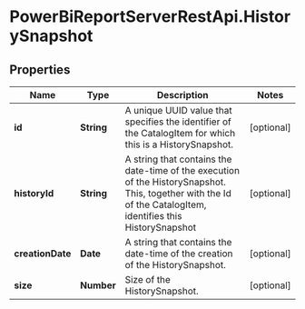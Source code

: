 # PowerBiReportServerRestApi.HistorySnapshot

## Properties
Name | Type | Description | Notes
------------ | ------------- | ------------- | -------------
**id** | **String** | A unique UUID value that specifies the identifier of the CatalogItem for which this is a HistorySnapshot. | [optional] 
**historyId** | **String** | A string that contains the date-time of the execution of the HistorySnapshot. This, together with the Id of the CatalogItem, identifies this HistorySnapshot | [optional] 
**creationDate** | **Date** | A string that contains the date-time of the creation of the HistorySnapshot. | [optional] 
**size** | **Number** | Size of the HistorySnapshot. | [optional] 


